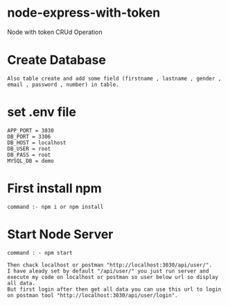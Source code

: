 # node-express-with-token
Node with token CRUd Operation 

	
# Create Database
	
	Also table create and add some field (firstname , lastname , gender , email , password , number) in table.

# set .env file
	APP_PORT = 3030
	DB_PORT = 3306
	DB_HOST = localhost
	DB_USER = root
	DB_PASS = root
	MYSQL_DB = demo
	
# First install npm 
 
	command :- npm i or npm install

# Start Node Server 
	
	command : - npm start
	
	Then chack localhost or postman "http://localhost:3030/api/user/". 
	I have aleady set by default "/api/user/" you just run server and execute my code on localhost or postman so user below url so display all data.
	But first login after then get all data you can use this url to login on postman tool "http://localhost:3030/api/user/login".
